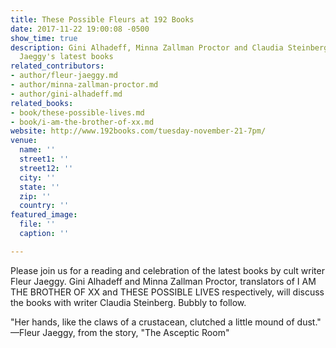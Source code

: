 ```yaml
---
title: These Possible Fleurs at 192 Books
date: 2017-11-22 19:00:08 -0500
show_time: true
description: Gini Alhadeff, Minna Zallman Proctor and Claudia Steinberg discuss Fleur
  Jaeggy's latest books
related_contributors:
- author/fleur-jaeggy.md
- author/minna-zallman-proctor.md
- author/gini-alhadeff.md
related_books:
- book/these-possible-lives.md
- book/i-am-the-brother-of-xx.md
website: http://www.192books.com/tuesday-november-21-7pm/
venue:
  name: ''
  street1: ''
  street12: ''
  city: ''
  state: ''
  zip: ''
  country: ''
featured_image:
  file: ''
  caption: ''

---
```

Please join us for a reading and celebration of the latest books by cult writer Fleur Jaeggy. Gini Alhadeff and Minna Zallman Proctor, translators of I AM THE BROTHER OF XX and THESE POSSIBLE LIVES respectively, will discuss the books with writer Claudia Steinberg. Bubbly to follow. 

"Her hands, like the claws of a crustacean, clutched a little mound of dust." —Fleur Jaeggy, from the story, "The Asceptic Room" 